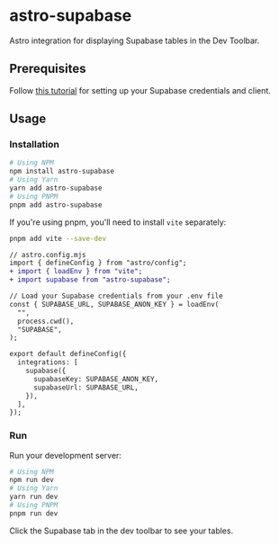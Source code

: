 # astro-supabase

Astro integration for displaying Supabase tables in the Dev Toolbar.

## Prerequisites

Follow [this tutorial](https://docs.astro.build/en/guides/backend/supabase/) for setting up your Supabase credentials and client.

## Usage

### Installation

```sh
# Using NPM
npm install astro-supabase
# Using Yarn
yarn add astro-supabase
# Using PNPM
pnpm add astro-supabase
```

If you're using pnpm, you'll need to install `vite` separately:

```sh
pnpm add vite --save-dev
```

```diff
// astro.config.mjs
import { defineConfig } from "astro/config";
+ import { loadEnv } from "vite";
+ import supabase from "astro-supabase";

// Load your Supabase credentials from your .env file
const { SUPABASE_URL, SUPABASE_ANON_KEY } = loadEnv(
  "",
  process.cwd(),
  "SUPABASE",
);

export default defineConfig({
  integrations: [
    supabase({
      supabaseKey: SUPABASE_ANON_KEY,
      supabaseUrl: SUPABASE_URL,
    }),
  ],
});
```

### Run

Run your development server:

```sh
# Using NPM
npm run dev
# Using Yarn
yarn run dev
# Using PNPM
pnpm run dev
```

Click the Supabase tab in the dev toolbar to see your tables.